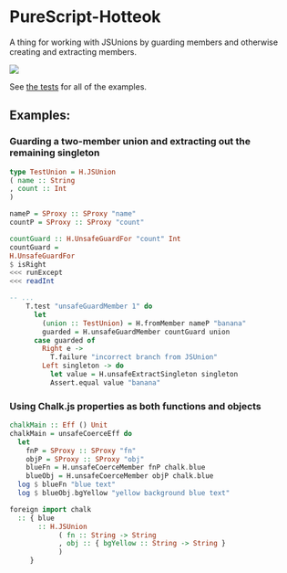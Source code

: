 # PureScript-Hotteok

A thing for working with JSUnions by guarding members and otherwise creating and extracting members.

![](https://i.imgur.com/N4xa6La.png)

See [the tests](test/Main.purs) for all of the examples.

## Examples:

### Guarding a two-member union and extracting out the remaining singleton

```hs
type TestUnion = H.JSUnion
( name :: String
, count :: Int
)

nameP = SProxy :: SProxy "name"
countP = SProxy :: SProxy "count"

countGuard :: H.UnsafeGuardFor "count" Int
countGuard =
H.UnsafeGuardFor
$ isRight
<<< runExcept
<<< readInt

-- ...
    T.test "unsafeGuardMember 1" do
      let
        (union :: TestUnion) = H.fromMember nameP "banana"
        guarded = H.unsafeGuardMember countGuard union
      case guarded of
        Right e ->
          T.failure "incorrect branch from JSUnion"
        Left singleton -> do
          let value = H.unsafeExtractSingleton singleton
          Assert.equal value "banana"
```

### Using Chalk.js properties as both functions and objects

```hs
chalkMain :: Eff () Unit
chalkMain = unsafeCoerceEff do
  let
    fnP = SProxy :: SProxy "fn"
    objP = SProxy :: SProxy "obj"
    blueFn = H.unsafeCoerceMember fnP chalk.blue
    blueObj = H.unsafeCoerceMember objP chalk.blue
  log $ blueFn "blue text"
  log $ blueObj.bgYellow "yellow background blue text"

foreign import chalk
  :: { blue
       :: H.JSUnion
            ( fn :: String -> String
            , obj :: { bgYellow :: String -> String }
            )
     } 
```
